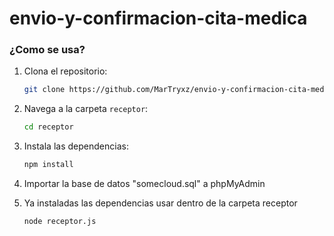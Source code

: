# envio-y-confirmacion-cita-medica
### ¿Como se usa?

1. Clona el repositorio:

    ```bash
    git clone https://github.com/MarTryxz/envio-y-confirmacion-cita-medica
    ```

2. Navega a la carpeta `receptor`:

    ```bash
    cd receptor
    ```

3. Instala las dependencias:

    ```bash
    npm install
    ```
4. Importar la base de datos "somecloud.sql" a phpMyAdmin

5. Ya instaladas las dependencias usar dentro de la carpeta receptor
    ```bash
    node receptor.js
    ```
